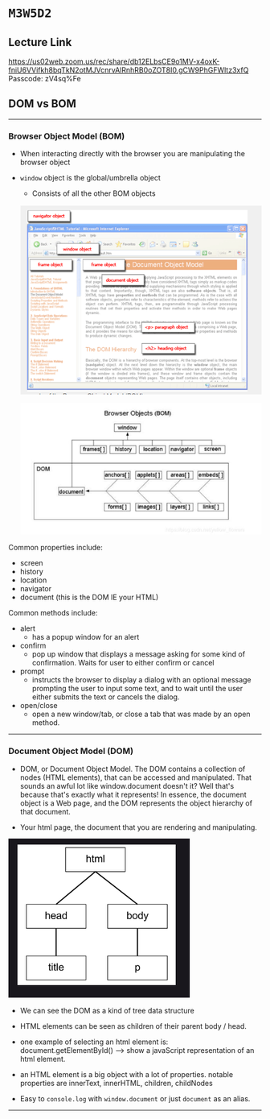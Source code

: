 # `M3W5D2`

## Lecture Link
https://us02web.zoom.us/rec/share/db12ELbsCE9o1MV-x4oxK-fniU6VVifkh8bqTkN2otMJVcnrvAlRnhRB0oZOT8I0.gCW9PhGFWltz3xfQ
Passcode: zV4sq%Fe

## DOM vs BOM

---

### Browser Object Model (BOM)

- When interacting directly with the browser you are manipulating the browser
object

- `window` object is the global/umbrella object

  - Consists of all the other BOM objects

  ![Alt text](image.png)


  ![Alt text](image-1.png)


Common properties include:

- screen
- history
- location
- navigator
- document (this is the DOM IE your HTML)

Common methods include:

- alert
  - has a popup window for an alert
- confirm
  - pop up window that displays a message asking for some kind of confirmation. Waits for user to either confirm or cancel
- prompt
  - instructs the browser to display a dialog with an optional message prompting the user to input some text, and to wait until the user either submits the text or cancels the dialog.
- open/close
  - open a new window/tab, or close a tab that was made by an open method.
---

### Document Object Model (DOM)
- DOM, or Document Object Model. The DOM contains a collection of nodes (HTML elements), that can be accessed and manipulated. That sounds an awful lot like window.document doesn't it? Well that's because that's exactly what it represents! In essence, the document object is a Web page, and the DOM represents the object hierarchy of that document.

- Your html page, the document that you are rendering and manipulating.

![Alt text](image-2.png)

- We can see the DOM as a kind of tree data structure

- HTML elements can be seen as children of their parent body / head.

- one example of selecting an html element is: document.getElementById() --> show a javaScript representation of an html element.

 - an HTML element is a big object with a lot of properties. notable properties are innerText, innerHTML, children, childNodes

- Easy to `console.log` with `window.document` or just `document` as
an alias.

---
